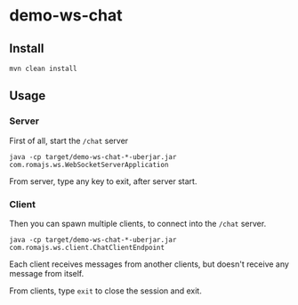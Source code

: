 demo-ws-chat
============

## Install

`mvn clean install`

## Usage

### Server

First of all, start the `/chat` server

`java -cp target/demo-ws-chat-*-uberjar.jar com.romajs.ws.WebSocketServerApplication`

From server, type any key to exit, after server start.

### Client

Then you can spawn multiple clients, to connect into the `/chat` server.

`java -cp target/demo-ws-chat-*-uberjar.jar com.romajs.ws.client.ChatClientEndpoint`

Each client receives messages from another clients, but doesn't receive any message from itself.

From clients, type `exit` to close the session and exit.
